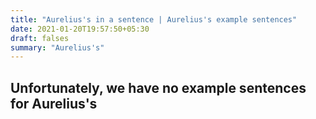 ```yaml
---
title: "Aurelius's in a sentence | Aurelius's example sentences"
date: 2021-01-20T19:57:50+05:30
draft: falses
summary: "Aurelius's"
---
```

## Unfortunately, we have no example sentences for Aurelius's                 

